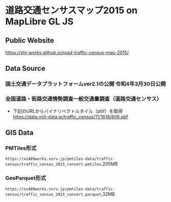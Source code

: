 # 道路交通センサスマップ2015 on MapLibre GL JS
## Public Website
https://shi-works.github.io/road-traffic-census-map-2015/

## Data Source
### 国土交通データプラットフォームver2.1の公開 令和4年3月30日公開
### 全国道路・街路交通情勢調査一般交通量調査（道路交通センサス）
- 下記のURLからバイナリベクトルタイル（pbf）を取得  
https://data.mlit-data.jp/traffic_census/11/1818/806.pbf

## GIS Data
### PMTiles形式
`https://xs489works.xsrv.jp/pmtiles-data/traffic-census/traffic_census_2015_convert.pmtiles`,205MB
### GeoParquet形式
`https://xs489works.xsrv.jp/pmtiles-data/traffic-census/traffic_census_2015_convert.parquet`,32MB
